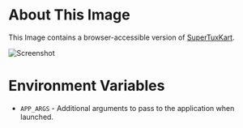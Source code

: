 # About This Image

This Image contains a browser-accessible version of [SuperTuxKart](https://supertuxkart.net/).

![Screenshot][Image_Screenshot]

[Image_Screenshot]: https://5856039.fs1.hubspotusercontent-na1.net/hubfs/5856039/dockerhub/image-screenshots/super-tux-kart.png "Image Screenshot"

# Environment Variables

* `APP_ARGS` - Additional arguments to pass to the application when launched.
